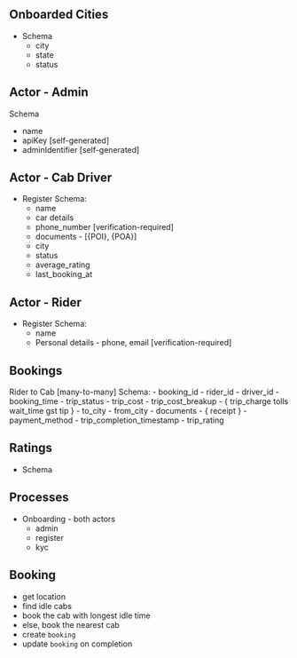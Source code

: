 ## Onboarded Cities
* Schema
  - city
  - state
  - status

## Actor - Admin
Schema
  - name
  - apiKey [self-generated]
  - adminIdentifier [self-generated]

## Actor - Cab Driver
* Register
  Schema:
    - name
    - car details
    - phone_number [verification-required]
    - documents - [{POI}, {POA}]
    - city
    - status
    - average_rating
    - last_booking_at

## Actor - Rider
* Register
  Schema:
    - name
    - Personal details - phone, email [verification-required]
    <!-- - documents - {POI} -->

## Bookings
  Rider to Cab [many-to-many]
  Schema:
    - booking_id
    - rider_id
    - driver_id
    - booking_time
    - trip_status
    - trip_cost
    - trip_cost_breakup - {
        trip_charge
        tolls
        wait_time
        gst
        tip
      }
    - to_city
    - from_city
    - documents - {
        receipt
    }
    - payment_method
    - trip_completion_timestamp
    - trip_rating

## Ratings
* Schema

## Processes
* Onboarding - both actors
  - admin
  - register
  - kyc

## Booking
  - get location
  - find idle cabs
  - book the cab with longest idle time
  - else, book the nearest cab
  - create `booking`
  - update `booking` on completion
